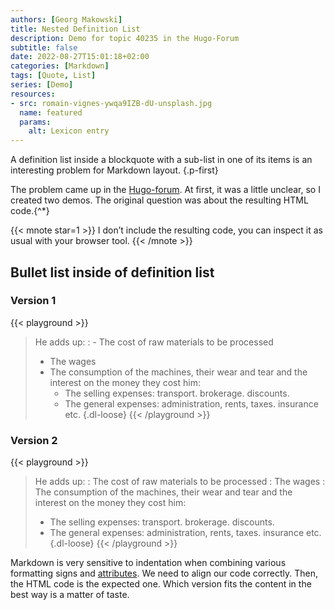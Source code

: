```yaml
---
authors: [Georg Makowski]
title: Nested Definition List
description: Demo for topic 40235 in the Hugo-Forum
subtitle: false
date: 2022-08-27T15:01:18+02:00
categories: [Markdown]
tags: [Quote, List]
series: [Demo]
resources:
- src: romain-vignes-ywqa9IZB-dU-unsplash.jpg
  name: featured
  params:
    alt: Lexicon entry
---
```


A definition list inside a blockquote with a sub-list in one of its items is an interesting problem for Markdown layout.
{.p-first}
<!--more-->

The problem came up in the [Hugo-forum](https://discourse.gohugo.io/t/list-as-a-definition-list-item/40235). At first, it was a little unclear, so I created two demos. The original question was about the resulting HTML code.{^\*}

{{< mnote star=1 >}}
I don’t include the resulting code, you can inspect it as usual with your browser tool.
{{< /mnote >}}

## Bullet list inside of definition list

### Version 1
{{< playground >}}
> He adds up:
> : - The cost of raw materials to be processed
>   - The wages
>   - The consumption of the machines, their wear and tear and the interest on the money they cost him:
>     - The selling expenses: transport. brokerage. discounts.
>     - The general expenses: administration, rents, taxes. insurance etc.
> {.dl-loose}
{{< /playground >}}

### Version 2
{{< playground >}}
> He adds up:
> : The cost of raw materials to be processed
> : The wages
> : The consumption of the machines, their wear and tear and the interest on the money they cost him:
>   - The selling expenses: transport. brokerage. discounts.
>   - The general expenses: administration, rents, taxes. insurance etc.
> {.dl-loose}
{{< /playground >}}

Markdown is very sensitive to indentation when combining various formatting signs and [attributes](https://perplex.desider.at/doc/attribute). We need to align our code correctly. Then, the HTML code is the expected one. Which version fits the content in the best way is a matter of taste.
